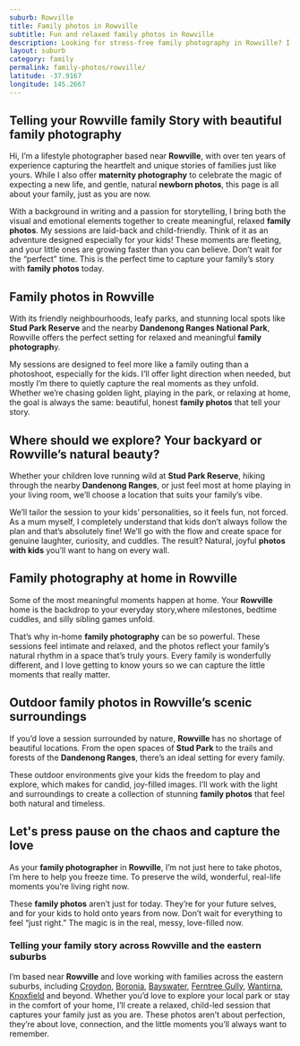 ```yaml
---
suburb: Rowville
title: Family photos in Rowville
subtitle: Fun and relaxed family photos in Rowville
description: Looking for stress-free family photography in Rowville? I specialise in capturing those real, everyday moments that you'll cherish
layout: suburb
category: family
permalink: family-photos/rowville/
latitude: -37.9167
longitude: 145.2667
---
```


## Telling your Rowville family Story with beautiful family photography

Hi, I’m a lifestyle photographer based near **Rowville**, with over ten years of experience capturing the heartfelt and unique stories of families just like yours. While I also offer **maternity photography** to celebrate the magic of expecting a new life, and gentle, natural **newborn photos**, this page is all about your family, just as you are now.

With a background in writing and a passion for storytelling, I bring both the visual and emotional elements together to create meaningful, relaxed **family photos**. My sessions are laid-back and child-friendly. Think of it as an adventure designed especially for your kids! These moments are fleeting, and your little ones are growing faster than you can believe. Don’t wait for the “perfect” time. This is the perfect time to capture your family’s story with **family photos** today.

## Family photos in Rowville

With its friendly neighbourhoods, leafy parks, and stunning local spots like **Stud Park Reserve** and the nearby **Dandenong Ranges National Park**, Rowville offers the perfect setting for relaxed and meaningful **family photograph**y.

My sessions are designed to feel more like a family outing than a photoshoot, especially for the kids. I’ll offer light direction when needed, but mostly I’m there to quietly capture the real moments as they unfold. Whether we’re chasing golden light, playing in the park, or relaxing at home, the goal is always the same: beautiful, honest **family photos** that tell your story.

## Where should we explore? Your backyard or Rowville’s natural beauty?
Whether your children love running wild at **Stud Park Reserve**, hiking through the nearby **Dandenong Ranges**, or just feel most at home playing in your living room, we’ll choose a location that suits your family’s vibe.

We’ll tailor the session to your kids’ personalities, so it feels fun, not forced. As a mum myself, I completely understand that kids don’t always follow the plan and that’s absolutely fine! We’ll go with the flow and create space for genuine laughter, curiosity, and cuddles. The result? Natural, joyful **photos with kids** you’ll want to hang on every wall.

## Family photography at home in Rowville

Some of the most meaningful moments happen at home. Your **Rowville** home is the backdrop to your everyday story,where milestones, bedtime cuddles, and silly sibling games unfold.

That’s why in-home **family photography** can be so powerful. These sessions feel intimate and relaxed, and the photos reflect your family’s natural rhythm in a space that’s truly yours. Every family is wonderfully different, and I love getting to know yours so we can capture the little moments that really matter.

## Outdoor family photos in Rowville’s scenic surroundings

If you’d love a session surrounded by nature, **Rowville** has no shortage of beautiful locations. From the open spaces of **Stud Park** to the trails and forests of the **Dandenong Ranges**, there’s an ideal setting for every family.

These outdoor environments give your kids the freedom to play and explore, which makes for candid, joy-filled images. I’ll work with the light and surroundings to create a collection of stunning **family photos** that feel both natural and timeless.

## Let's press pause on the chaos and capture the love

As your **family photographer** in **Rowville**, I’m not just here to take photos, I’m here to help you freeze time. To preserve the wild, wonderful, real-life moments you’re living right now.

These **family photos** aren’t just for today. They’re for your future selves, and for your kids to hold onto years from now. Don’t wait for everything to feel “just right.” The magic is in the real, messy, love-filled now.

### Telling your family story across Rowville and the eastern suburbs

I’m based near **Rowville** and love working with families across the eastern suburbs, including [Croydon](/family-photos/croydon/), [Boronia](/family-photos/boronia/), [Bayswater](/family-photos/bayswater/), [Ferntree Gully](/family-photos/ferntree-gully/), [Wantirna](/family-photos/wantirna/), [Knoxfield](family-photos/Knoxfield/) and beyond. Whether you’d love to explore your local park or stay in the comfort of your home, I’ll create a relaxed, child-led session that captures your family just as you are. These photos aren’t about perfection, they’re about love, connection, and the little moments you’ll always want to remember.